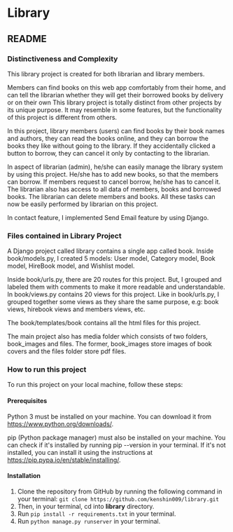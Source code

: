 # Library

## README
### Distinctiveness and Complexity

This library project is created for both librarian and library members.

Members can find books on this web app comfortably from their home, and can tell the librarian whether they will get their borrowed books by delivery or on their own 
This library project is totally distinct from other projects by its unique purpose.
It may resemble in some features, but the functionality of this project is different from others.

In this project, library members (users) can find books by their book names and authors, they can read the books online, and they can borrow the books they like without going to the library. If they accidentally clicked a button to borrow, they can cancel it only by contacting to the librarian.

In aspect of librarian (admin), he/she can easily manage the library system by using this project. He/she has to add new books, so that the members can borrow.
If members request to cancel borrow, he/she has to cancel it. The librarian also has access to all data of members, books and borrowed books.
The librarian can delete members and books. All these tasks can now be easily performed by librarian on this project.   

In contact feature, I implemented Send Email feature by using Django.


### Files contained in Library Project

A Django project called library contains a single app called book. Inside book/models.py, I created 5 models: User model, Category model, Book model, HireBook model, and Wishlist model.

Inside book/urls.py, there are 20 routes for this project. But, I grouped and labeled them with comments to make it more readable and understandable.
In book/views.py contains 20 views for this project. Like in book/urls.py, I grouped together some views as they share the same purpose, e.g: book views, hirebook views and members views, etc.

The book/templates/book contains all the html files for this project.

The main project also has media folder which consists of two folders, book_images and files. The former, book_images store images of book covers and the files folder store pdf files.


### How to run this project
To run this project on your local machine, follow these steps:

#### Prerequisites
Python 3 must be installed on your machine. You can download it from https://www.python.org/downloads/.

pip (Python package manager) must also be installed on your machine. You can check if it's installed by running pip --version in your terminal. If it's not installed, you can install it using the instructions at https://pip.pypa.io/en/stable/installing/.

#### Installation
1. Clone the repository from GitHub by running the following command in your terminal:
    `git clone https://github.com/kenshin009/library.git`
2. Then, in your terminal, cd into **library** directory.
3. Run `pip install -r requirements.txt` in your terminal.
4. Run `python manage.py runserver` in your terminal.
